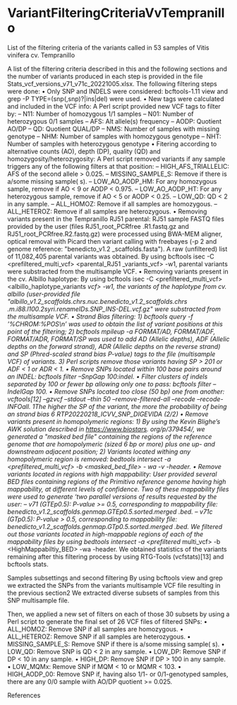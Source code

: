 # VariantFilteringCriteriaVvTempranillo
List of the filtering criteria of the variants called in 53 samples of Vitis vinifera cv. Tempranillo

A list of the filtering criteria described in this and the following sections
and the number of variants produced in each step is provided in the file
Stats_vcf_versions_v71_v71c_20221005.xlsx.
The following filtering steps were done:
• Only SNP and INDELS were considered: bcftools-1.11 view and grep
-P TYPE=(snp(,snp)?|ins|del) were used.
• New tags were calculated and included in the VCF info: A Perl script
provided new VCF tags to filter by:
– N11: Number of homozygous 1/1 samples
– N01: Number of heterozygous 0/1 samples
– AFS: Alt allele(s) frequency
– AODP: Quotient AO/DP
– QD: Quotient QUAL/DP
– NMS: Number of samples with missing genotype
– NHM: Number of samples with homozygous genotype
– NHT: Number of samples with heterozygous genotype
• Fitering according to alternative counts (AO), depth (DP), quality
(QD) and homozygosity/heterozygosity: A Perl script removed variants
if any sample triggers any of the following filters at that position:
– HIGH_AFS_TRIALLELIC: AFS of the second allele > 0.025.
– MISSING_SAMPLE_S: Remove if there is a/some missing sample(
s).
– LOW_AO_AODP_HM: For any homozygous sample, remove if
AO < 9 or AODP < 0.975.
– LOW_AO_AODP_HT: For any heterozygous sample, remove if
AO < 5 or AODP < 0.25.
– LOW_QD: QD < 2 in any sample.
– ALL_HOMOZ: Remove if all samples are homozygous.
– ALL_HETEROZ: Remove if all samples are heterozygous.
• Removing variants present in the Tempranillo RJ51 parental: RJ51
sample FASTQ files provided by the user (files RJ51_root_PCRfree
.R1.fastq.gz and RJ51_root_PCRfree.R2.fastq.gz) were processed
using BWA-MEM aligner, optical removal with Picard then variant
calling with freebayes (-p 2 and genome reference: "benedicto_v1.2
_scaffolds.fasta"). A raw (unfiltered) list of 11,082,405 parental
variants was obtained.
By using bcftools isec -C <prefiltered_multi_vcf> <parental_RJ51
_variants_vcf> -w1, parental variants were substracted from the
multisample VCF.
• Removing variants present in the cv. Albillo haplotype: By using
bcftools isec -C <prefiltered_multi_vcf> <albillo_haplotype_variants
_vcf> -w1, the variants of the haplotype from cv. albillo (user-provided
file "albillo_v1.2_scaffolds.chrs.nuc.benedicto_v1.2_scaffolds.chrs
.m.i88.l100.2syri.renameIDs.SNP_INS-DEL.vcf.gz" were substracted
from the multisample VCF.
• Strand Bias filtering: 1) bcftools query -f ’%CHROM:%POS\n’ was
used to obtain the list of variant positions at this point of the filtering;
2) bcftools mpileup -a FORMAT/AD, FORMAT/ADF, FORMAT/ADR,
FORMAT/SP was used to add AD (Allelic depths), ADF (Allelic depths
on the forward strand), ADR (Allelic depths on the reverse strand)
and SP (Phred-scaled strand bias P-value) tags to the file (multisample
VCF) of variants. 3) Perl scripts remove those variants having
SP > 201 or ADF < 1 or ADR < 1.
• Remove SNPs located within 100 base pairs around an INDEL: bcftools
filter –SnpGap 100:indel.
• Filter clusters of indels separated by 100 or fewer bp allowing only
one to pass: bcftools filter –IndelGap 100.
• Remove SNPs located too close (50 bp) one from another: vcftools[12]
–gzvcf –stdout –thin 50 –remove-filtered-all –recode –recode-INFOall.
1The higher the SP of the variant, the more the probability of being an strand bias
6
RTP20220218_ICVV_SNP_DIGEVIDA (2/2)
• Remove variants present in homopolymeric regions: 1) By using the
Kevin Blighe’s AWK solution described in https://www.biostars.
org/p/379454/, we generated a "masked bed file" containing the
regions of the reference genome that are homopolymeric (sized
6 bp or more) plus one up- and downstream adjacent position; 2)
Variants located withing any homopolymeric region is removed: bedtools
intersect -a <prefiltered_multi_vcf> -b <masked_bed_file> -
wa -v -header.
• Remove variants located in regions with high mappability: User
provided several BED files containing regions of the Primitivo reference
genome having high mappability, at different levels of confidence.
Two of these mappability files were used to generate ‘two
parallel versions of results requested by the user:
– v71 (GTEp0.5): P-value >= 0.5, corresponding to mappability
file: benedicto_v1.2_scaffolds.genmap.GTEp0.5.sorted.merged
.bed.
– v71c (GTp0.5): P-value > 0.5, corresponding to mappability
file: benedicto_v1.2_scaffolds.genmap.GTp0.5.sorted.merged
.bed.
We filtered out those variants located in high-mappable regions of
each of the mappability files by using bedtools intersect -a <prefiltered_
multi_vcf> -b <HighMappabiltiy_BED> -wa -header.
We obtained statistics of the variants remaining after this filtering
process by using RTG-Tools (vcfstats)[13] and bcftools stats.

Samples subsettings and second filtering
By using bcftools view and grep we extracted the SNPs from the variants
multisample VCF file resulting in the previous section2
We extracted diverse subsets of samples from this SNP multisample
file.

Then, we applied a new set of filters on each of those 30 subsets by
using a Perl script to generate the final set of 26 VCF files of filtered
SNPs:
• ALL_HOMOZ: Remove SNP if all samples are homozygous.
• ALL_HETEROZ: Remove SNP if all samples are heterozygous.
• MISSING_SAMPLE_S: Remove SNP if there is a/some missing sample(
s).
• LOW_QD: Remove SNP is QD < 2 in any sample.
• LOW_DP: Remove SNP if DP < 10 in any sample.
• HIGH_DP: Remove SNP if DP > 100 in any sample.
• LOW_MQMx: Remove SNP if MQM < 10 or MQMR < 103.
• HIGH_AODP_00: Remove SNP if, having also 1/1- or 0/1-genotyped
samples, there are any 0/0 sample wiith AO/DP quotient >= 0.025.

References
